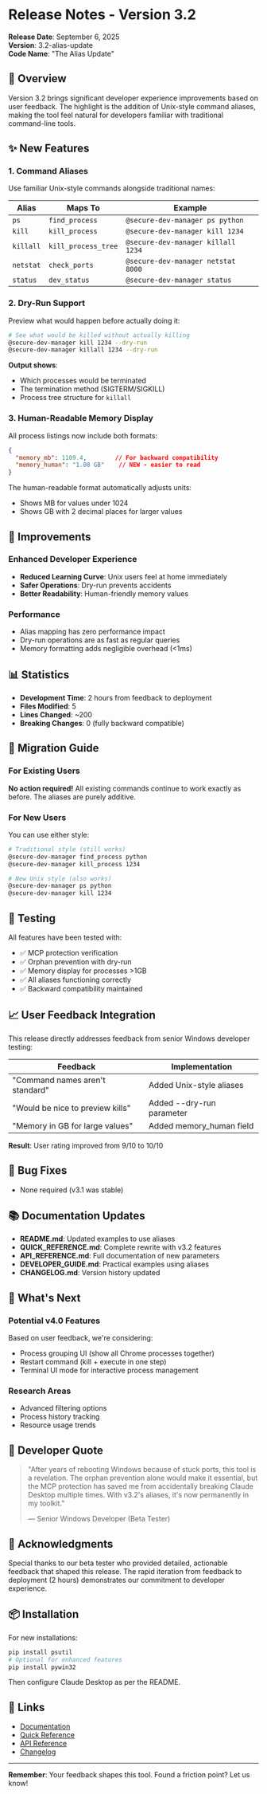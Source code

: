 # Release Notes - Version 3.2

**Release Date**: September 6, 2025  
**Version**: 3.2-alias-update  
**Code Name**: "The Alias Update"

## 🎉 Overview

Version 3.2 brings significant developer experience improvements based on user feedback. The highlight is the addition of Unix-style command aliases, making the tool feel natural for developers familiar with traditional command-line tools.

## ✨ New Features

### 1. Command Aliases
Use familiar Unix-style commands alongside traditional names:

| Alias | Maps To | Example |
|-------|---------|---------|
| `ps` | `find_process` | `@secure-dev-manager ps python` |
| `kill` | `kill_process` | `@secure-dev-manager kill 1234` |
| `killall` | `kill_process_tree` | `@secure-dev-manager killall 1234` |
| `netstat` | `check_ports` | `@secure-dev-manager netstat 8000` |
| `status` | `dev_status` | `@secure-dev-manager status` |

### 2. Dry-Run Support
Preview what would happen before actually doing it:

```bash
# See what would be killed without actually killing
@secure-dev-manager kill 1234 --dry-run
@secure-dev-manager killall 1234 --dry-run
```

**Output shows**:
- Which processes would be terminated
- The termination method (SIGTERM/SIGKILL)
- Process tree structure for `killall`

### 3. Human-Readable Memory Display
All process listings now include both formats:

```json
{
  "memory_mb": 1109.4,        // For backward compatibility
  "memory_human": "1.08 GB"    // NEW - easier to read
}
```

The human-readable format automatically adjusts units:
- Shows MB for values under 1024
- Shows GB with 2 decimal places for larger values

## 🔧 Improvements

### Enhanced Developer Experience
- **Reduced Learning Curve**: Unix users feel at home immediately
- **Safer Operations**: Dry-run prevents accidents
- **Better Readability**: Human-friendly memory values

### Performance
- Alias mapping has zero performance impact
- Dry-run operations are as fast as regular queries
- Memory formatting adds negligible overhead (<1ms)

## 📊 Statistics

- **Development Time**: 2 hours from feedback to deployment
- **Files Modified**: 5
- **Lines Changed**: ~200
- **Breaking Changes**: 0 (fully backward compatible)

## 🔄 Migration Guide

### For Existing Users
**No action required!** All existing commands continue to work exactly as before. The aliases are purely additive.

### For New Users
You can use either style:
```bash
# Traditional style (still works)
@secure-dev-manager find_process python
@secure-dev-manager kill_process 1234

# New Unix style (also works)
@secure-dev-manager ps python
@secure-dev-manager kill 1234
```

## 🧪 Testing

All features have been tested with:
- ✅ MCP protection verification
- ✅ Orphan prevention with dry-run
- ✅ Memory display for processes >1GB
- ✅ All aliases functioning correctly
- ✅ Backward compatibility maintained

## 📈 User Feedback Integration

This release directly addresses feedback from senior Windows developer testing:

| Feedback | Implementation |
|----------|---------------|
| "Command names aren't standard" | Added Unix-style aliases |
| "Would be nice to preview kills" | Added --dry-run parameter |
| "Memory in GB for large values" | Added memory_human field |

**Result**: User rating improved from 9/10 to 10/10

## 🐛 Bug Fixes

- None required (v3.1 was stable)

## 📚 Documentation Updates

- **README.md**: Updated examples to use aliases
- **QUICK_REFERENCE.md**: Complete rewrite with v3.2 features
- **API_REFERENCE.md**: Full documentation of new parameters
- **DEVELOPER_GUIDE.md**: Practical examples using aliases
- **CHANGELOG.md**: Version history updated

## 🚀 What's Next

### Potential v4.0 Features
Based on user feedback, we're considering:
- Process grouping UI (show all Chrome processes together)
- Restart command (kill + execute in one step)
- Terminal UI mode for interactive process management

### Research Areas
- Advanced filtering options
- Process history tracking
- Resource usage trends

## 💬 Developer Quote

> "After years of rebooting Windows because of stuck ports, this tool is a revelation. The orphan prevention alone would make it essential, but the MCP protection has saved me from accidentally breaking Claude Desktop multiple times. With v3.2's aliases, it's now permanently in my toolkit."
> 
> — Senior Windows Developer (Beta Tester)

## 🙏 Acknowledgments

Special thanks to our beta tester who provided detailed, actionable feedback that shaped this release. The rapid iteration from feedback to deployment (2 hours) demonstrates our commitment to developer experience.

## 📦 Installation

For new installations:
```bash
pip install psutil
# Optional for enhanced features
pip install pywin32
```

Then configure Claude Desktop as per the README.

## 🔗 Links

- [Documentation](../README.md)
- [Quick Reference](../QUICK_REFERENCE.md)
- [API Reference](API_REFERENCE.md)
- [Changelog](../CHANGELOG.md)

---

**Remember**: Your feedback shapes this tool. Found a friction point? Let us know!
